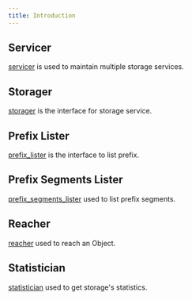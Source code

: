 ```yaml
---
title: Introduction
---
```


## Servicer

[servicer](./servicer/) is used to maintain multiple storage services.

## Storager

[storager](./storager/) is the interface for storage service.

## Prefix Lister

[prefix_lister](./prefix_lister/) is the interface to list prefix.

## Prefix Segments Lister

[prefix_segments_lister](./prefix_segments_lister/) used to list prefix segments.

## Reacher

[reacher](./reacher/) used to reach an Object.

## Statistician

[statistician](./statistician/) used to get storage's statistics.